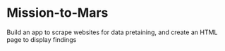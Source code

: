 # Mission-to-Mars
Build an app to scrape websites for data pretaining, and create an HTML page to display findings
